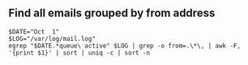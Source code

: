 ## Find all emails grouped by from address

```
$DATE="Oct  1"
$LOG="/var/log/mail.log"
egrep "$DATE.*queue\ active" $LOG | grep -o from=.\*\, | awk -F, '{print $1}' | sort | uniq -c | sort -n
```
